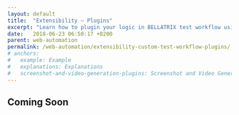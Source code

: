 ```yaml
---
layout: default
title:  "Extensibility – Plugins"
excerpt: "Learn how to plugin your logic in BELLATRIX test workflow using plugins."
date:   2018-06-23 06:50:17 +0200
parent: web-automation
permalink: /web-automation/extensibility-custom-test-workflow-plugins/
# anchors:
#   example: Example
#   explanations: Explanations
#   screenshot-and-video-generation-plugins: Screenshot and Video Generation Plugins
---
```

Coming Soon
-------

<!-- Introduction
------------
The test workflow plugins are way to execute your logic before each test. For example- taking screenshots or videos on test failures, creating custom logs and so on. In the example you can find a plugin that integrates a **ManualTestCase** annotation for the automated tests, containing the ID to the corresponding manual test case. The main purpose of the test workflow is to fail the test if the **ManualTestCase** attribute is not set.
 
Example
-------
```java
@Retention(RetentionPolicy.RUNTIME)
@Target(ElementType.METHOD)
public @interface ManualTestCase {
    int id() default 0;
}
```
```java
public class AssociatedPlugin extends Plugin {
    @Override
    public void preBeforeTest(TestResult result, Method memberInfo) {
        validateManualTestCaseAttribute(memberInfo);
    }

    @Override
    public void beforeTestFailed(Exception e) {
        e.printStackTrace();
    }

    private void validateManualTestCaseAttribute(Method memberInfo) {
        var manualTestCase = memberInfo.getDeclaredAnnotation(ManualTestCase.class);
        if (manualTestCase == null) {
            throw new NullPointerException("No manual test case is associated with the BELLATRIX test.");
        }
        if (manualTestCase.id() <= 0) {
            throw new IllegalArgumentException("The associated manual test case ID cannot be <= 0.");
        }
    }
}
```

Explanations
------------
```java
public class AssociatedPlugin extends Plugin
```
To create a custom test workflow plugin:

- Create a new class that extends the 'Plugin' base class.
- Then override some of the workflow's methods adding there your logic.
- Register the workflow plugin using the **addPlugin** method of the **BaseTest** class.

```java
@Override
public void preBeforeTest(TestResult result, Method memberInfo) {
    validateManualTestCaseAttribute(memberInfo);
}
```
You can override all mentioned test workflow method hooks in your custom handlers. The method uses reflection to find out if the ManualTestCase annotation is set to the run test. If the attribute is not set or is set more than once an exception is thrown. The logic executes before the actual test run, during the **preBeforeTest** phase.
```java
public class CustomTestCaseExtensionTests extends WebTest {
    @Override
    public void configure() {
        super.configure();
        addPlugin(AssociatedPlugin.class);
    }

    @Test
    @ManualTestCase(id = 1532)
    public void purchaseRocketWithGloballyOverridenMethods() {
        // ...
    }
}
```
Once we created the test workflow plugin, we need to add it to the existing test workflow. It is done using the **addPlugin** method of the **BaseTest** class.

Screenshot and Video Generation Plugins
---------------------------------------
You can use event listeners to plug in the screenshots and video generation on fail.
To do a post-screenshot generation action, use the **SCREENSHOT_GENERATED** event listener of the **ScreenshotPlugin** class.
To do a post-video generation action, use the **VIDEO_GENERATED** event listener of the **VideoPlugin** class.
Bellow you can find a sample usage from BELLATRIX Allure plugin.
```java
public class AllureWorkflowPlugin extends Plugin {
    private String testContainerId;
    private String testResultId;
    private boolean hasStarted;

    public void addScreenshotListener() {
        ScreenshotPlugin.SCREENSHOT_GENERATED.addListener(this::screenshotGenerated);
    }

    public void addVideoListener() {
        VideoPlugin.VIDEO_GENERATED.addListener(this::videoGenerated);
    }

    public void screenshotGenerated(ScreenshotPluginEventArgs e) {
        var file = new File(e.getScreenshotPath());
        if (file.exists()) {
            Allure.addAttachment("image on fail", "image/png", file.toString());
        }
    }

    public void videoGenerated(VideoPluginEventArgs e) {
        var file = new File(e.getVideoPath());
        if (file.exists()) {
            Allure.addAttachment("video on fail", "video/mpg", file.toString());
        }
    }

    // rest of the code...
}
``` -->
